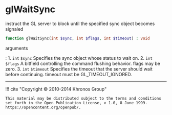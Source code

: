# glWaitSync
instruct the GL server to block until the specified sync object becomes
signaled

```php
function glWaitSync(int $sync, int $flags, int $timeout) : void
```

arguments

:    1. `int` `$sync` Specifies the sync object whose status to wait on.
    2. `int` `$flags` A bitfield controlling the command flushing behavior. flags
    may be zero.
    3. `int` `$timeout` Specifies the timeout that the server should wait before
    continuing. timeout must be <constant>GL_TIMEOUT_IGNORED</constant>.

---
     

!!! cite "Copyright © 2010-2014 Khronos Group"

    This material may be distributed subject to the terms and conditions set forth in the Open Publication License, v 1.0, 8 June 1999. https://opencontent.org/openpub/.